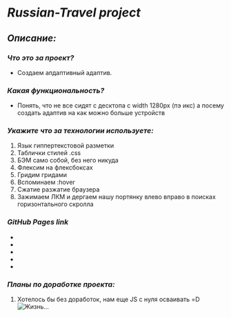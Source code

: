 # **_Russian-Travel project_**

## **_Описание:_**

### **_Что это за проект?_**

- Создаем апдаптивный адаптив.

### **_Какая функциональность?_**

- Понять, что не все сидят с десктопа с width 1280px (пэ икс) а посему создать адаптив на как можно больше устройств

### **_Укажите что за технологии используете:_**

1. Язык гиппертекстовой разметки <html>
2. Таблички стилей .css
3. БЭМ само собой, без него никуда
4. Флексим на флексбоксах
5. Гридим гридами
6. Вспоминаем :hover
7. Сжатие разжатие браузера
8. Зажимаем ЛКМ и дергаем нашу портянку влево вправо в поисках горизонтального скролла

### **_GitHub Pages link_**

-
-
-
-
-

### **_Планы по доработке проекта:_**

1. Хотелось бы без доработок, нам еще JS с нуля осваивать =D
   ![Жизнь...](https://cs14.pikabu.ru/post_img/2022/01/19/11/1642617178131031269.jpg "У всех же было")
